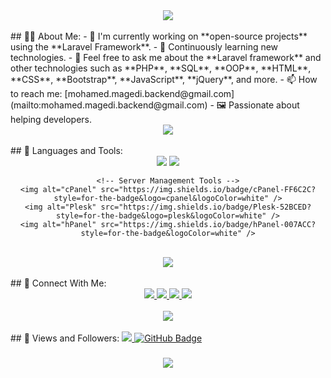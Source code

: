 <div align="center">
    <img src="https://readme-typing-svg.herokuapp.com/?font=Righteous&size=35&center=true&vCenter=true&width=500&height=70&duration=4000&lines=Hi+there,+I'm+Mohamed+Magdy!+👋" />
</div>
<br>
## 🙋‍♂️ About Me:
- 🔭 I'm currently working on **open-source projects** using the **Laravel Framework**.
- 🌱 Continuously learning new technologies.
- 💬 Feel free to ask me about the **Laravel framework** and other technologies such as **PHP**, **SQL**, **OOP**, **HTML**, **CSS**, **Bootstrap**, **JavaScript**, **jQuery**, and more.
- 📫 How to reach me: [mohamed.magedi.backend@gmail.com](mailto:mohamed.magedi.backend@gmail.com)
- 🖼️ Passionate about helping developers.
<br>
<div align="center">
    <img src="https://user-images.githubusercontent.com/73097560/115834477-dbab4500-a447-11eb-908a-139a6edaec5c.gif" />
</div>
<br>
## 🚀 Languages and Tools:
<div align="center">
    <img src="https://skillicons.dev/icons?i=php,laravel,mysql,javascript,html,css,bootstrap,git,firebase,postman" />
    <img src="https://skillicons.dev/icons?i=github,vscode" /><br>
    
    <!-- Server Management Tools -->
    <img alt="cPanel" src="https://img.shields.io/badge/cPanel-FF6C2C?style=for-the-badge&logo=cpanel&logoColor=white" />
    <img alt="Plesk" src="https://img.shields.io/badge/Plesk-52BCED?style=for-the-badge&logo=plesk&logoColor=white" />
    <img alt="hPanel" src="https://img.shields.io/badge/hPanel-007ACC?style=for-the-badge&logoColor=white" />
</div>
<br>
<div align="center">
    <img src="https://user-images.githubusercontent.com/73097560/115834477-dbab4500-a447-11eb-908a-139a6edaec5c.gif" />
</div>
<br>
## 🤝 Connect With Me:
<div align="center">
    <a href="https://www.linkedin.com/in/mohamedmagdy233/" target="_blank">
        <img src="https://img.shields.io/badge/LinkedIn-0077B5?style=for-the-badge&logo=linkedin&logoColor=white" />
    </a>
    <a href="mailto:mohamed.magedi.backend@gmail.com">
        <img src="https://img.shields.io/badge/Gmail-333333?style=for-the-badge&logo=gmail&logoColor=red" />
    </a>
    <a href="https://mohamedmagdy233.github.io/portfolio/">
        <img src="https://img.shields.io/badge/Portfolio-0077B5?style=for-the-badge&logoColor=white" />
    </a>
    <a href="https://wa.me/01024791856">
        <img src="https://img.shields.io/badge/WhatsApp-25D366?style=for-the-badge&logo=whatsapp&logoColor=white" />
    </a>
</div>
<br>
<div align="center">
    <img src="https://user-images.githubusercontent.com/73097560/115834477-dbab4500-a447-11eb-908a-139a6edaec5c.gif" />
</div>
<br>
## 💜 Views and Followers:
<a href="https://github.com/mohamedmagdy233/github-profile-views-counter">
    <img src="https://komarev.com/ghpvc/?username=mohamedmagdy233" />
</a>
<a href="https://github.com/mohamedmagdy233?tab=followers">
    <img src="https://img.shields.io/github/followers/mohamedmagdy233?label=Followers&style=social" alt="GitHub Badge" />
</a>
<h3 align="center">
    <img src="https://readme-typing-svg.herokuapp.com/?font=Righteous&size=25&center=true&vCenter=true&width=500&height=70&duration=4000&lines=Thanks+for+visiting!+❤️;+Shoot+me+a+message+on+Linkedin!;I'm+a+Long+Life+Learner" />
</h3>
